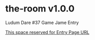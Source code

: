 # the-room v1.0.0

Ludum Dare #37 Game Jame Entry

[This space reserved for Entry Page URL](http://ldjam.com/)